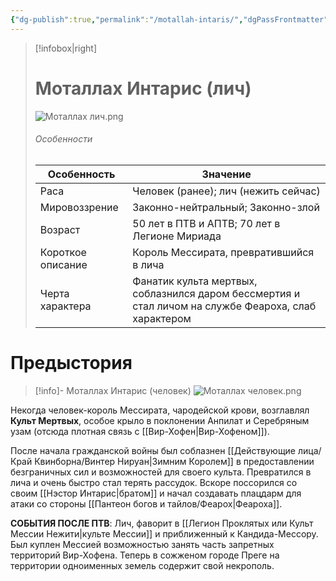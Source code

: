 ```yaml
---
{"dg-publish":true,"permalink":"/motallah-intaris/","dgPassFrontmatter":true}
---
```


> [!infobox|right]
> # Моталлах Интарис (лич)
> ![Моталлах лич.png](/img/user/%D0%9C%D0%BE%D1%82%D0%B0%D0%BB%D0%BB%D0%B0%D1%85%20%D0%BB%D0%B8%D1%87.png)
> ###### Особенности
> | Особенность | Значение |
> | ---- | ---- |
> | Раса | Человек (ранее); лич (нежить сейчас)|
> | Мировоззрение | Законно-нейтральный; Законно-злой |
> | Возраст | 50 лет в ПТВ и АПТВ; 70 лет в Легионе Мириада|
> | Короткое описание |Король Мессирата, превратившийся в лича |
> | Черта характера |Фанатик культа мертвых, соблазнился даром бессмертия и стал личом на службе Феароха, слаб характером|

# Предыстория

> [!info]- Моталлах Интарис (человек)
> ![Моталлах человек.png](/img/user/%D0%9C%D0%BE%D1%82%D0%B0%D0%BB%D0%BB%D0%B0%D1%85%20%D1%87%D0%B5%D0%BB%D0%BE%D0%B2%D0%B5%D0%BA.png)

Некогда человек-король Мессирата, чародейской крови, возглавлял **Культ Мертвых**, особое крыло в поклонении Анпилат и Серебряным узам (отсюда плотная связь с [[Вир-Хофен\|Вир-Хофеном]]).

После начала гражданской войны был соблазнен [[Действующие лица/Край Квинборна/Винтер Нируан\|Зимним Королем]] в предоставлении безграничных сил и возможностей для своего культа. Превратился в лича и очень быстро стал терять рассудок. Вскоре поссорился со своим [[Нэстор Интарис\|братом]] и начал создавать плацдарм для атаки со стороны [[Пантеон богов и тайлов/Феарох\|Феароха]].

**СОБЫТИЯ ПОСЛЕ ПТВ**:
Лич, фаворит в [[Легион Проклятых или Культ Мессии Нежити\|культе Мессии]] и приближенный к Кандида-Мессору. Был куплен Мессией возможностью занять часть запретных территорий Вир-Хофена. Теперь в сожженом городе Преге на территории одноименных земель содержит свой некрополь.